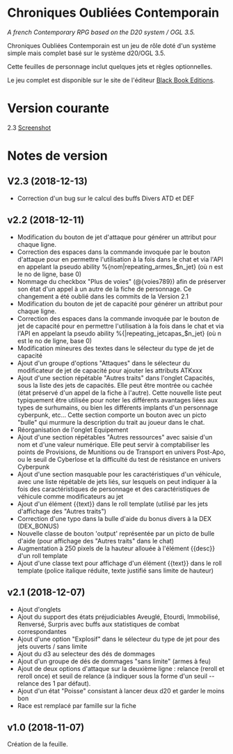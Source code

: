 # Chroniques Oubliées Contemporain

_A french Contemporary RPG based on the D20 system / OGL 3.5._

Chroniques Oubliées Contemporain est un jeu de r&ocirc;le doté d'un système simple mais complet bas&eacute; sur le syst&egrave;me d20/OGL 3.5.

Cette feuilles de personnage inclut quelques jets et r&egrave;gles optionnelles.

Le jeu complet est disponible sur le site de l'éditeur [Black Book Editions](http://www.black-book-editions.fr/produit.php?id=4349).

# Version courante
2.3 [Screenshot](coc_v2.png)

# Notes de version

## V2.3 (2018-12-13)
* Correction d'un bug sur le calcul des buffs Divers ATD et DEF

## v2.2 (2018-12-11)
* Modification du bouton de jet d'attaque pour générer un attribut pour chaque ligne. 
* Correction des espaces dans la commande invoquée par le bouton d'attaque pour en permettre l'utilisation à la fois dans le chat et via l'API en appelant la pseudo ability %{nom|repeating_armes_$n_jet} (où n est le no de ligne, base 0)
* Nommage du checkbox "Plus de voies" (@{voies789}) afin de préserver son état d'un appel à un autre de la fiche de personnage. Ce changement a été oublié dans les commits de la Version 2.1
* Modification du bouton de jet de capacité pour générer un attribut pour chaque ligne. 
* Correction des espaces dans la commande invoquée par le bouton de jet de capacité pour en permettre l'utilisation à la fois dans le chat et via l'API en appelant la pseudo ability %{<nom du personnage>|repeating_jetcapas_$n_jet} (où n est le no de ligne, base 0) 
* Modification mineures des textes dans le sélecteur du type de jet de capacité
* Ajout d'un groupe d'options "Attaques" dans le sélecteur du modificateur de jet de capacité pour ajouter les attributs ATKxxx
* Ajout d'une section répétable "Autres traits" dans l'onglet Capacités, sous la liste des jets de capacités. Elle peut être montrée ou cachée (état préservé d'un appel de la fiche à l'autre). Cette nouvelle liste peut typiquement être utilisée pour noter les différents avantages liées aux types de surhumains, ou bien les différents implants d'un personnage cyberpunk, etc... Cette section comporte un bouton avec un picto "bulle" qui murmure la description du trait au joueur dans le chat. 
* Réorganisation de l'onglet Equipement
* Ajout d'une section répétables "Autres ressources" avec saisie d'un nom et d'une valeur numérique. Elle peut servir à comptabiliser les points de Provisions, de Munitions ou de Transport en univers Post-Apo, ou le seuil de Cyberlose et la difficulté du test de résistance en univers Cyberpunk
* Ajout d'une section masquable pour les caractéristiques d'un véhicule, avec une liste répétable de jets liés, sur lesquels on peut indiquer à la fois des caractéristiques de personnage et des caractéristiques de véhicule comme modificateurs au jet
* Ajout d'un élément {{text}} dans le roll template (utilisé par les jets d'affichage des "Autres traits")
* Correction d'une typo dans la bulle d'aide du bonus divers à la DEX (DEX_BONUS)
* Nouvelle classe de bouton 'output' représentée par un picto de bulle d'aide (pour affichage des "Autres traits" dans le chat)
* Augmentation à 250 pixels de la hauteur allouée à l'élément {{desc}} d'un roll template
* Ajout d'une classe text pour affichage d'un élément {{text}} dans le roll template (police italique réduite, texte justifié sans limite de hauteur)

## v2.1 (2018-12-07)
* Ajout d'onglets
* Ajout du support des états préjudiciables Aveuglé, Etourdi, Immobilisé, Renversé, Surpris avec buffs aux statistiques de combat correspondantes
* Ajout d'une option "Explosif" dans le sélecteur du type de jet pour des jets ouverts / sans limite
* Ajout du d3 au selecteur des dés de dommages
* Ajout d'un groupe de dés de dommages "sans limite" (armes à feu)
* Ajout de deux options d'attaque sur la deuxième ligne : relance (reroll et reroll once) et seuil de relance (à indiquer sous la forme d'un seuil -- relance des 1 par défaut).
* Ajout d'un état "Poisse" consistant à lancer deux d20 et garder le moins bon
* Race est remplacé par famille sur la fiche

## v1.0 (2018-11-07)

Création de la feuille.
